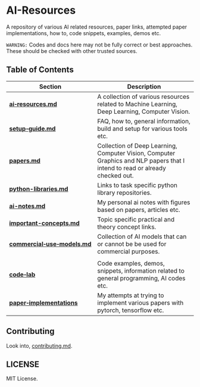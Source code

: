 # AI-Resources

A repository of various AI related resources, paper links, attempted paper implementations, how to, code snippets, examples, demos etc. 

`WARNING:` Codes and docs here may not be fully correct or best approaches. These should be checked with other trusted sources.


## Table of Contents

| Section | Description |
| --- | --- |
| [**ai‑resources.md**](https://github.com/quickgrid/AI-Resources/blob/master/ai-resources.md) | A collection of various resources related to Machine Learning, Deep Learning, Computer Vision. |
| [**setup‑guide.md**](https://github.com/quickgrid/AI-Resources/blob/master/setup-guide.md) | FAQ, how to, general information, build and setup for various tools etc. |
| [**papers.md**](https://github.com/quickgrid/AI-Resources/blob/master/papers.md) | Collection of Deep Learning, Computer Vision, Computer Graphics and NLP papers that I intend to read or already checked out. |
| [**python-libraries.md**](https://github.com/quickgrid/AI-Resources/blob/master/python-libraries.md) | Links to task specific python library repositories. |
| [**ai-notes.md**](https://github.com/quickgrid/AI-Resources/blob/master/ai-notes.md) | My personal ai notes with figures based on papers, articles etc. |
| [**important-concepts.md**](https://github.com/quickgrid/AI-Resources/blob/master/important-concepts.md) | Topic specific practical and theory concept links. |
| [**commercial‑use‑models.md**](https://github.com/quickgrid/AI-Resources/blob/master/commercial-use-models.md) | Collection of AI models that can or cannot be be used for commercial purposes. |
| | |
| [**code‑lab**](https://github.com/quickgrid/CodeLab/tree/master/code-lab) | Code examples, demos, snippets, information related to general programming, AI codes etc. |
| [**paper‑implementations**](https://github.com/quickgrid/CodeLab/tree/master/paper-implementations) | My attempts at trying to implement various papers with pytorch, tensorflow etc. |

## Contributing

Look into, [contributing.md](https://github.com/quickgrid/AI-Resources/blob/master/contributing.md).

## LICENSE

MIT License.
